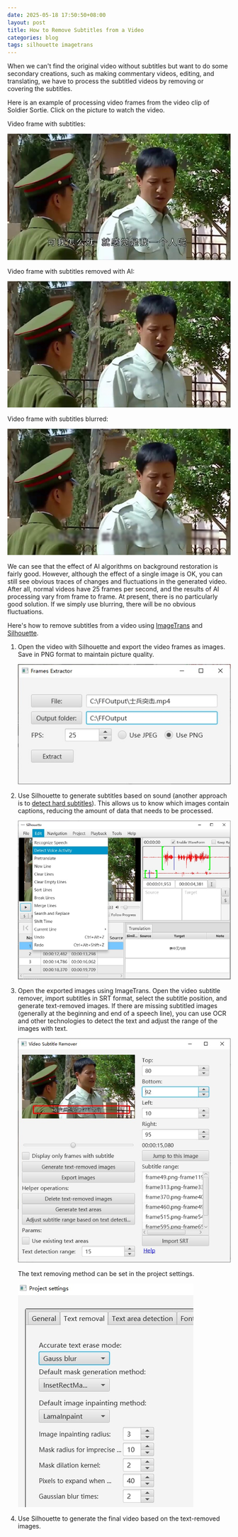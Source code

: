 ```yaml
---
date: 2025-05-18 17:50:50+08:00
layout: post
title: How to Remove Subtitles from a Video
categories: blog
tags: silhouette imagetrans
---
```


When we can't find the original video without subtitles but want to do some secondary creations, such as making commentary videos, editing, and translating, we have to process the subtitled videos by removing or covering the subtitles.

Here is an example of processing video frames from the video clip of Soldier Sortie. Click on the picture to watch the video.

Video frame with subtitles:

[![frame](/album/subtitle-removal/frame52.jpg)](https://github.com/xulihang/BasicCAT-website/releases/download/attachments/Subtitle-Removal-Sample.mp4)

Video frame with subtitles removed with AI:

[![frame ai](/album/subtitle-removal/frame52-ai.jpg)](https://github.com/xulihang/BasicCAT-website/releases/download/attachments/Subtitle-Removal-Sample-AI.mp4)

Video frame with subtitles blurred:

[![frame blur](/album/subtitle-removal/frame52-blur.jpg)](https://github.com/xulihang/BasicCAT-website/releases/download/attachments/Subtitle-Removal-Sample-Blur.mp4)

We can see that the effect of AI algorithms on background restoration is fairly good. However, although the effect of a single image is OK, you can still see obvious traces of changes and fluctuations in the generated video. After all, normal videos have 25 frames per second, and the results of AI processing vary from frame to frame. At present, there is no particularly good solution. If we simply use blurring, there will be no obvious fluctuations.

Here's how to remove subtitles from a video using [ImageTrans](/imagetrans/) and [Silhouette](/silhouette/).


1. Open the video with Silhouette and export the video frames as images. Save in PNG format to maintain picture quality.

   ![Extract Frame](/album/subtitle-removal/extract-frames.jpg)

2. Use Silhouette to generate subtitles based on sound (another approach is to [detect hard subtitles](/how-to-extract-hardcoded-subtitle/)). This allows us to know which images contain captions, reducing the amount of data that needs to be processed.

   ![Detect voice activity](/album/subtitle-removal/detect-voice-activity.jpg)

3. Open the exported images using ImageTrans. Open the video subtitle remover, import subtitles in SRT format, select the subtitle position, and generate text-removed images. If there are missing subtitled images (generally at the beginning and end of a speech line), you can use OCR and other technologies to detect the text and adjust the range of the images with text.

   ![Subtitle Remover](/album/subtitle-removal/subtitle-remover.jpg)

   The text removing method can be set in the project settings.

   ![Text Removal Settings](/album/subtitle-removal/text-removal-settings.jpg)

4. Use Silhouette to generate the final video based on the text-removed images.





